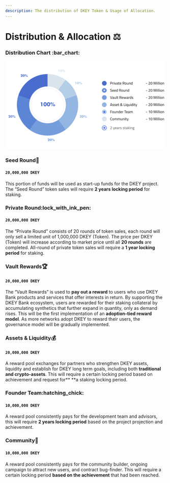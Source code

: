 ```yaml
---
description: The distribution of DKEY Token & Usage of Allocation.
---
```


# Distribution & Allocation ⚖️

### Distribution Chart  :bar\_chart:&#x20;

![Distribution of DKEY Tokens](../.gitbook/assets/chart.png)

### Seed Round:seedling:&#x20;

#### **`20,000,000 DKEY`**

This portion of funds will be used as start-up funds for the DKEY project. The “Seed Round” token sales will require **2 years locking period** for staking.&#x20;

### Private Round:lock\_with\_ink\_pen:&#x20;

#### **`20,000,000 DKEY`**

The “Private Round” consists of 20 rounds of token sales, each round will only sell a limited unit of 1,000,000 DKEY (Token). The price per DKEY (Token) will increase according to market price until all **20 rounds** are completed. All-round of private token sales will require a **1 year locking period** for staking.

### Vault Rewards:trophy:&#x20;

#### **`20,000,000 DKEY`**

The “Vault Rewards” is used to **pay out a reward** to users who use DKEY Bank products and services that offer interests in return. By supporting the DKEY Bank ecosystem, users are rewarded for their staking collateral by accumulating synthetics that further expand in quantity, only as demand rises. This will be the first implementation of an **adoption-tied reward model**. As more networks adopt DKEY to reward their users, the governance model will be gradually implemented.

### **Assets & Liquidity**:moneybag:&#x20;

#### **`20,000,000 DKEY`**

A reward pool exchanges for partners who strengthen DKEY assets, liquidity and establish for DKEY long term goals, including both **traditional and crypto-assets**.  This will require a certain locking period based on achievement and request for** **a staking locking period.

### **Founder Team**:hatching\_chick:&#x20;

#### **`10,000,000 DKEY`**

A reward pool consistently pays for the development team and advisors, this will require **2 years locking period** based on the project projection and achievement.

### Community:rose:&#x20;

#### **`10,000,000 DKEY`**

A reward pool consistently pays for the community builder, ongoing campaign to attract new users,  and contract bug-finder. This will require a certain locking period **based on the achievement** that had been reached.
